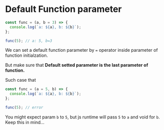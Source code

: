# Default Function parameter

```js
const func = (a, b = 3) => {
  console.log(`a: ${a}, b: ${b}`);
};

func(5); // a: 5, b=3
```

We can set a default function parameter by `=` operator inside parameter of function initialzation.

But make sure that **Default setted parameter is the last parameter of function.**

Such case that

```js
const func = (a = 5, b) => {
  console.log(`a: ${a}, b: ${b}`);
};

func(5); // error
```

You might expect param `b` to `5`, but js runtime will pass `5` to `a` and void for `b`.  
Keep this in mind...
